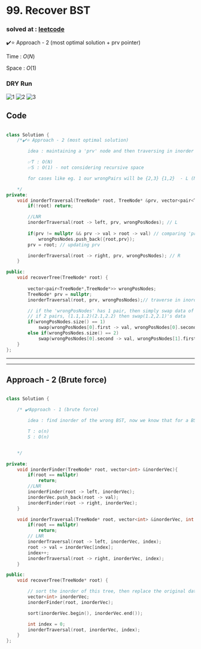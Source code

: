 # 99. Recover BST

### solved at : [leetcode](https://leetcode.com/problems/recover-binary-search-tree/description/)

✔️⭐ Approach - 2 (most optimal solution + prv pointer)

Time : $O(N)$

Space : $O(1)$
   
### DRY Run 

![1](https://github.com/yashasviyadav1/DSA-Questions/assets/124666305/19921b47-97fb-4c8d-b4de-3c031d8d8769)
![2](https://github.com/yashasviyadav1/DSA-Questions/assets/124666305/4ad71372-3c55-4238-a6b6-0eac0eff8a78)
![3](https://github.com/yashasviyadav1/DSA-Questions/assets/124666305/959dcb65-357d-4449-ae2d-42851c7473b3)

## Code 
```cpp

class Solution {
    /*✔️⭐ Approach - 2 (most optimal solution)

        idea : maintaining a 'prv' node and then traversing in inorder manner 'LNR' and then whenever we found that prv > curr (root) then make sure to store this pair {root,prv} into the vector 'wrongPosPairs' so that we can swap them at the end of the traversal, also after the root and prv comparision, update prv = root (curr);

        ✅T : O(N)
        ✅S : O(1) - not considering recursive space

        for cases like eg. 1 our wrongPairs will be {2,3} {1,2}  - L (N) R --> swap(3,1)

    */
private:
    void inorderTraversal(TreeNode* root, TreeNode* &prv, vector<pair<TreeNode*,TreeNode*>> &wrongPosNodes){
        if(!root) return;

        //LNR
        inorderTraversal(root -> left, prv, wrongPosNodes); // L
        
        if(prv != nullptr && prv -> val > root -> val) // comparing 'prv' and 'root'
            wrongPosNodes.push_back({root,prv});
        prv = root; // updating prv

        inorderTraversal(root -> right, prv, wrongPosNodes); // R
    }

public:
    void recoverTree(TreeNode* root) {
        
        vector<pair<TreeNode*,TreeNode*>> wrongPosNodes;
        TreeNode* prv = nullptr;
        inorderTraversal(root, prv, wrongPosNodes);// traverse in inorder manner

        // if the 'wrongPosNodes' has 1 pair, then simply swap data of theese nodes
        // if 2 pairs, (1.1,1.2)(2.1,2.2) then swap(1.2,2.1)'s data
        if(wrongPosNodes.size() == 1)
            swap(wrongPosNodes[0].first -> val, wrongPosNodes[0].second -> val);// for case like eg.1 
        else if(wrongPosNodes.size() == 2)
            swap(wrongPosNodes[0].second -> val, wrongPosNodes[1].first -> val);
    }
};
```

-------------------------
--------------------------
## Approach - 2 (Brute force)

```cpp

class Solution {

    /* ✔️Approach - 1 (brute force)

        idea : find inorder of the wrong BST, now we know that for a BST inorder must be sorted, so sort the inorder and place this sorted values into the nodes of the bst in a 'inorder' manner, and return the root 

        T : o(n)
        S : O(n)


    */

private:
    void inorderFinder(TreeNode* root, vector<int> &inorderVec){
        if(root == nullptr)
            return;
        //LNR
        inorderFinder(root -> left, inorderVec);
        inorderVec.push_back(root -> val);
        inorderFinder(root -> right, inorderVec);
    }

    void inorderTraversal(TreeNode* root, vector<int> &inorderVec, int &index){
        if(root == nullptr)
            return;
        // LNR
        inorderTraversal(root -> left, inorderVec, index);
        root -> val = inorderVec[index];
        index++;
        inorderTraversal(root -> right, inorderVec, index);
    }

public:
    void recoverTree(TreeNode* root) {

        // sort the inorder of this tree, then replace the original data of tree with the sorted inorder (in inorder manner only, in this way we will not create a Tree from scrath and this question will be solved just by swapping the values)
        vector<int> inorderVec;
        inorderFinder(root, inorderVec);

        sort(inorderVec.begin(), inorderVec.end());

        int index = 0;
        inorderTraversal(root, inorderVec, index);
    }
};
```
